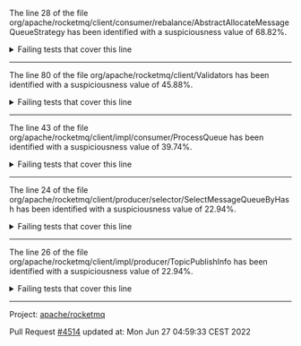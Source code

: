 The line 28 of the file org/apache/rocketmq/client/consumer/rebalance/AbstractAllocateMessageQueueStrategy has been identified with a suspiciousness value of 68.82%.

<details>
     <summary>Failing tests that cover this line</summary>

- `org.apache.rocketmq.client.impl.consumer.DefaultMQPushConsumerImplTest#checkConfigTest`
- `org.apache.rocketmq.client.consumer.rebalance.AllocateMachineRoomNearByTest#testRun10RandomCase`
- `org.apache.rocketmq.client.consumer.rebalance.AllocateMessageQueueConsitentHashTest#testRun100RandomCase`
- `org.apache.rocketmq.client.consumer.rebalance.AllocateMessageQueueConsitentHashTest#testAllocate1`
- `org.apache.rocketmq.client.consumer.rebalance.AllocateMessageQueueConsitentHashTest#testAllocate2`
- `org.apache.rocketmq.client.consumer.rebalance.AllocateMessageQueueConsitentHashTest#testMessageQueueIllegalArgument`
- `org.apache.rocketmq.client.consumer.rebalance.AllocateMachineRoomNearByTest#test1`
- `org.apache.rocketmq.client.consumer.rebalance.AllocateMachineRoomNearByTest#test3`
- `org.apache.rocketmq.client.consumer.rebalance.AllocateMachineRoomNearByTest#test2`
</details>

***

The line 80 of the file org/apache/rocketmq/client/Validators has been identified with a suspiciousness value of 45.88%.

<details>
     <summary>Failing tests that cover this line</summary>

- `org.apache.rocketmq.client.ValidatorsTest#testCheckTopic_HasIllegalCharacters`
- `org.apache.rocketmq.client.ValidatorsTest#testCheckTopic_BlankTopic`
- `org.apache.rocketmq.client.ValidatorsTest#testCheckTopic_Success`
- `org.apache.rocketmq.client.ValidatorsTest#testCheckTopic_TooLongTopic`
</details>

***

The line 43 of the file org/apache/rocketmq/client/impl/consumer/ProcessQueue has been identified with a suspiciousness value of 39.74%.

<details>
     <summary>Failing tests that cover this line</summary>

- `org.apache.rocketmq.client.impl.consumer.ProcessQueueTest#testFillProcessQueueInfo`
- `org.apache.rocketmq.client.impl.consumer.ProcessQueueTest#testCachedMessageSize`
- `org.apache.rocketmq.client.impl.consumer.ProcessQueueTest#testCachedMessageCount`
</details>

***

The line 24 of the file org/apache/rocketmq/client/producer/selector/SelectMessageQueueByHash has been identified with a suspiciousness value of 22.94%.

<details>
     <summary>Failing tests that cover this line</summary>

- `org.apache.rocketmq.client.producer.selector.SelectMessageQueueByHashTest#testSelect`
</details>

***

The line 26 of the file org/apache/rocketmq/client/impl/producer/TopicPublishInfo has been identified with a suspiciousness value of 22.94%.

<details>
     <summary>Failing tests that cover this line</summary>

- `org.apache.rocketmq.client.producer.selector.SelectMessageQueueRetryTest#testSelect`
</details>

***

Project: [apache/rocketmq](https://github.com/apache/rocketmq)

Pull Request [#4514](https://github.com/apache/rocketmq/pull/4514) updated at: Mon Jun 27 04:59:33 CEST 2022